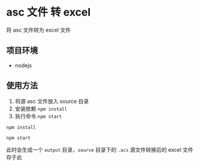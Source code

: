 # asc 文件 转 excel

将 asc 文件转为 excel 文件

## 项目环境

- nodejs

## 使用方法

1. 将源 asc 文件放入 source 目录
2. 安装依赖 `npm install`
3. 执行命令 `npm start`

```shell
npm install
```

```shell
npm start
```

此时会生成一个 `output` 目录，`source` 目录下的 `.acs` 源文件转换后的 excel 文件存于此
